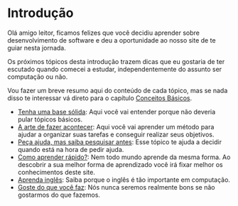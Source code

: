 # Introdução
Olá amigo leitor, ficamos felizes que você decidiu aprender sobre desenvolvimento de software e deu a oportunidade ao nosso site de te guiar nesta jornada.

Os próximos tópicos desta introdução trazem dicas que eu gostaria de ter escutado quando comecei a estudar, independentemente do assunto ser computação ou não. 

Vou fazer um breve resumo aqui do conteúdo de cada tópico, mas se nada disso te interessar vá direto para o capítulo [Conceitos Básicos](./conceitosbasicos). 

- [Tenha uma base sólida](./baseSolida): Aqui você vai entender porque não deveria pular tópicos básicos.
- [A arte de fazer acontecer](./gtd): Aqui você vai aprender um método para ajudar a organizar suas tarefas e conseguir realizar seus objetivos.
- [Peça ajuda, mas saiba pesquisar antes](./ajudaPesquisa): Esse tópico te ajuda a decidir quando está na hora de pedir ajuda.
- [Como aprender rápido?](./aprenderRapido): Nem todo mundo aprende da mesma forma. Ao descobrir a sua melhor forma de aprendizado você irá fixar melhor os conhecimentos deste site.
- [Aprenda inglês](./aprenderIngles): Saiba porque o inglês é tão importante em computação.
- [Goste do que você faz](./gosteDoQueFaz): Nós nunca seremos realmente bons se não gostarmos do que fazemos. 
